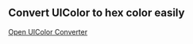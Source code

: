 ## Convert UIColor to hex color easily

[Open UIColor Converter](http://m-alnajjar.github.io/uicolor-to-hex)
